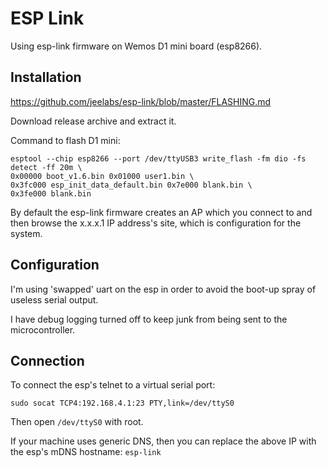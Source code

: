 # ESP Link

Using esp-link firmware on Wemos D1 mini board (esp8266).

## Installation

https://github.com/jeelabs/esp-link/blob/master/FLASHING.md

Download release archive and extract it.

Command to flash D1 mini:

    esptool --chip esp8266 --port /dev/ttyUSB3 write_flash -fm dio -fs detect -ff 20m \
    0x00000 boot_v1.6.bin 0x01000 user1.bin \
    0x3fc000 esp_init_data_default.bin 0x7e000 blank.bin \
    0x3fe000 blank.bin 


By default the esp-link firmware creates an AP which you connect to and then browse the x.x.x.1 IP address's site, which is configuration for the system.

## Configuration

I'm using 'swapped' uart on the esp in order to avoid the boot-up spray of useless serial output.

I have debug logging turned off to keep junk from being sent to the microcontroller.

## Connection

To connect the esp's telnet to a virtual serial port:

    sudo socat TCP4:192.168.4.1:23 PTY,link=/dev/ttyS0

Then open `/dev/ttyS0` with root.

If your machine uses generic DNS, then you can replace the above IP with the esp's mDNS hostname: `esp-link`









